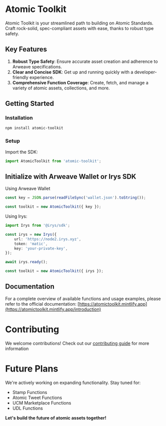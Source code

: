 # Atomic Toolkit

Atomic Toolkit is your streamlined path to building on Atomic Standards. Craft rock-solid, spec-compliant assets with ease, thanks to robust type safety.

## Key Features

1. **Robust Type Safety**: Ensure accurate asset creation and adherence to Arweave specifications.
2. **Clear and Concise SDK**: Get up and running quickly with a developer-friendly experience.
3. **Comprehensive Function Coverage**: Create, fetch, and manage a variety of atomic assets, collections, and more.

## Getting Started

### Installation

```bash
npm install atomic-toolkit
```

### Setup

Import the SDK:

```ts
import AtomicToolkit from 'atomic-toolkit';
```

## Initialize with Arweave Wallet or Irys SDK

Using Arweave Wallet

```ts
const key = JSON.parse(readFileSync('wallet.json').toString());

const toolkit = new AtomicToolkit({ key });
```

Using Irys:

```ts
import Irys from '@irys/sdk';

const irys = new Irys({
    url: 'https://node2.irys.xyz',
    token: 'matic',
    key: 'your-private-key',
});

await irys.ready();

const toolkit = new AtomicToolkit({ irys });
```

## Documentation

For a complete overview of available functions and usage examples, please refer to the official documentation: [https://atomictoolkit.mintlify.app](https://atomictoolkit.mintlify.app/introduction)

# Contributing

We welcome contributions! Check out our [contributing guide](./contributing.md) for more information

# Future Plans

We're actively working on expanding functionality. Stay tuned for:

-   Stamp Functions
-   Atomic Tweet Functions
-   UCM Marketplace Functions
-   UDL Functions

**Let's build the future of atomic assets together!**
